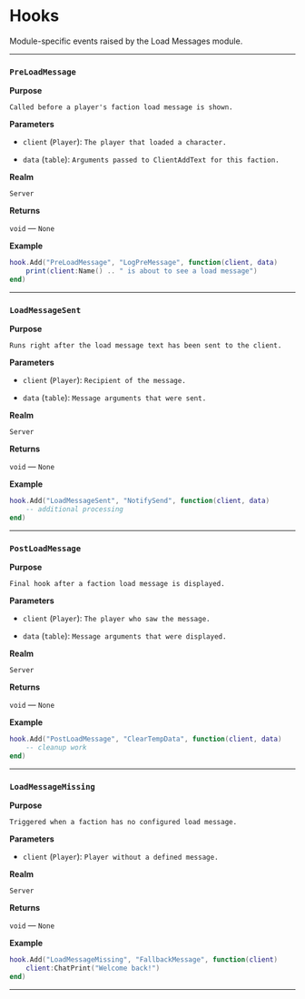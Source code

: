 # Hooks

Module-specific events raised by the Load Messages module.

---

### `PreLoadMessage`

**Purpose**

`Called before a player's faction load message is shown.`

**Parameters**

* `client` (`Player`): `The player that loaded a character.`

* `data` (`table`): `Arguments passed to ClientAddText for this faction.`

**Realm**

`Server`

**Returns**

`void` — `None`

**Example**

```lua
hook.Add("PreLoadMessage", "LogPreMessage", function(client, data)
    print(client:Name() .. " is about to see a load message")
end)
```

---

### `LoadMessageSent`

**Purpose**

`Runs right after the load message text has been sent to the client.`

**Parameters**

* `client` (`Player`): `Recipient of the message.`

* `data` (`table`): `Message arguments that were sent.`

**Realm**

`Server`

**Returns**

`void` — `None`

**Example**

```lua
hook.Add("LoadMessageSent", "NotifySend", function(client, data)
    -- additional processing
end)
```

---

### `PostLoadMessage`

**Purpose**

`Final hook after a faction load message is displayed.`

**Parameters**

* `client` (`Player`): `The player who saw the message.`

* `data` (`table`): `Message arguments that were displayed.`

**Realm**

`Server`

**Returns**

`void` — `None`

**Example**

```lua
hook.Add("PostLoadMessage", "ClearTempData", function(client, data)
    -- cleanup work
end)
```

---

### `LoadMessageMissing`

**Purpose**

`Triggered when a faction has no configured load message.`

**Parameters**

* `client` (`Player`): `Player without a defined message.`

**Realm**

`Server`

**Returns**

`void` — `None`

**Example**

```lua
hook.Add("LoadMessageMissing", "FallbackMessage", function(client)
    client:ChatPrint("Welcome back!")
end)
```

---

